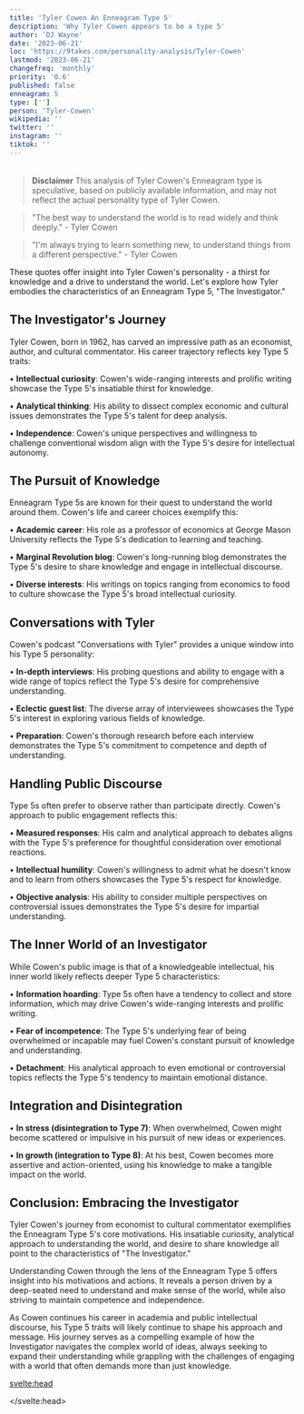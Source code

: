 ```yaml
---
title: 'Tyler Cowen An Enneagram Type 5'
description: 'Why Tyler Cowen appears to be a type 5'
author: 'DJ Wayne'
date: '2023-06-21'
loc: 'https://9takes.com/personality-analysis/Tyler-Cowen'
lastmod: '2023-06-21'
changefreq: 'monthly'
priority: '0.6'
published: false
enneagram: 5
type: ['']
person: 'Tyler-Cowen'
wikipedia: ''
twitter: ''
instagram: ''
tiktok: ''
---
```


<!-- modern principles of economics tyler cowen
tyler cowen blog
modern principles microeconomics
tyler cowen book
stubborn attachments
tyler cohen economist
the complacent class -->

<!-- // notes:  -->

<script>
	import  PopCard  from "$lib/components/atoms/PopCard.svelte";
import BlogPurpose from '$lib/components/blog/BlogPurpose.svelte'
</script>
<div
	style="display: flex;
    justify-content: center;
    margin: 1rem 0;
	"
>
	<PopCard
		image={`/types/3s/${'Tyler-Cowen'}.webp`}
		showIcon={false}
		enneagramType=""
		displayText="Tyler Cowen"
		subtext=""
	/>
</div>

> **Disclaimer** This analysis of Tyler Cowen's Enneagram type is speculative, based on publicly available information, and may not reflect the actual personality type of Tyler Cowen.

<p class="firstLetter"></p>

> "The best way to understand the world is to read widely and think deeply." - Tyler Cowen

> "I'm always trying to learn something new, to understand things from a different perspective." - Tyler Cowen

These quotes offer insight into Tyler Cowen's personality - a thirst for knowledge and a drive to understand the world. Let's explore how Tyler embodies the characteristics of an Enneagram Type 5, "The Investigator."

## The Investigator's Journey

Tyler Cowen, born in 1962, has carved an impressive path as an economist, author, and cultural commentator. His career trajectory reflects key Type 5 traits:

• **Intellectual curiosity**: Cowen's wide-ranging interests and prolific writing showcase the Type 5's insatiable thirst for knowledge.

• **Analytical thinking**: His ability to dissect complex economic and cultural issues demonstrates the Type 5's talent for deep analysis.

• **Independence**: Cowen's unique perspectives and willingness to challenge conventional wisdom align with the Type 5's desire for intellectual autonomy.

## The Pursuit of Knowledge

Enneagram Type 5s are known for their quest to understand the world around them. Cowen's life and career choices exemplify this:

• **Academic career**: His role as a professor of economics at George Mason University reflects the Type 5's dedication to learning and teaching.

• **Marginal Revolution blog**: Cowen's long-running blog demonstrates the Type 5's desire to share knowledge and engage in intellectual discourse.

• **Diverse interests**: His writings on topics ranging from economics to food to culture showcase the Type 5's broad intellectual curiosity.

## Conversations with Tyler

Cowen's podcast "Conversations with Tyler" provides a unique window into his Type 5 personality:

• **In-depth interviews**: His probing questions and ability to engage with a wide range of topics reflect the Type 5's desire for comprehensive understanding.

• **Eclectic guest list**: The diverse array of interviewees showcases the Type 5's interest in exploring various fields of knowledge.

• **Preparation**: Cowen's thorough research before each interview demonstrates the Type 5's commitment to competence and depth of understanding.

## Handling Public Discourse

Type 5s often prefer to observe rather than participate directly. Cowen's approach to public engagement reflects this:

• **Measured responses**: His calm and analytical approach to debates aligns with the Type 5's preference for thoughtful consideration over emotional reactions.

• **Intellectual humility**: Cowen's willingness to admit what he doesn't know and to learn from others showcases the Type 5's respect for knowledge.

• **Objective analysis**: His ability to consider multiple perspectives on controversial issues demonstrates the Type 5's desire for impartial understanding.

## The Inner World of an Investigator

While Cowen's public image is that of a knowledgeable intellectual, his inner world likely reflects deeper Type 5 characteristics:

• **Information hoarding**: Type 5s often have a tendency to collect and store information, which may drive Cowen's wide-ranging interests and prolific writing.

• **Fear of incompetence**: The Type 5's underlying fear of being overwhelmed or incapable may fuel Cowen's constant pursuit of knowledge and understanding.

• **Detachment**: His analytical approach to even emotional or controversial topics reflects the Type 5's tendency to maintain emotional distance.

## Integration and Disintegration

• **In stress (disintegration to Type 7)**: When overwhelmed, Cowen might become scattered or impulsive in his pursuit of new ideas or experiences.

• **In growth (integration to Type 8)**: At his best, Cowen becomes more assertive and action-oriented, using his knowledge to make a tangible impact on the world.

## Conclusion: Embracing the Investigator

Tyler Cowen's journey from economist to cultural commentator exemplifies the Enneagram Type 5's core motivations. His insatiable curiosity, analytical approach to understanding the world, and desire to share knowledge all point to the characteristics of "The Investigator."

Understanding Cowen through the lens of the Enneagram Type 5 offers insight into his motivations and actions. It reveals a person driven by a deep-seated need to understand and make sense of the world, while also striving to maintain competence and independence.

As Cowen continues his career in academia and public intellectual discourse, his Type 5 traits will likely continue to shape his approach and message. His journey serves as a compelling example of how the Investigator navigates the complex world of ideas, always seeking to expand their understanding while grappling with the challenges of engaging with a world that often demands more than just knowledge.

<svelte:head>

<script type="application/ld+json">

</script>

</svelte:head>

<style lang="scss"></style>

